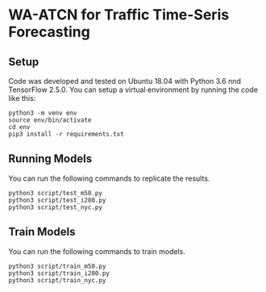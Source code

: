# WA-ATCN for Traffic Time-Seris Forecasting
## Setup
Code was developed and tested on Ubuntu 18.04 with Python 3.6 nnd TensorFlow 2.5.0. You can setup a virtual environment by running the code like this:
```
python3 -m venv env
source env/bin/activate
cd env
pip3 install -r requirements.txt
```
## Running Models
You can run the following commands to replicate the results.
```
python3 script/test_m50.py
python3 script/test_i280.py
python3 script/test_nyc.py
```
## Train Models
You can run the following commands to train models.
```
python3 script/train_m50.py
python3 script/train_i280.py
python3 script/train_nyc.py
```
